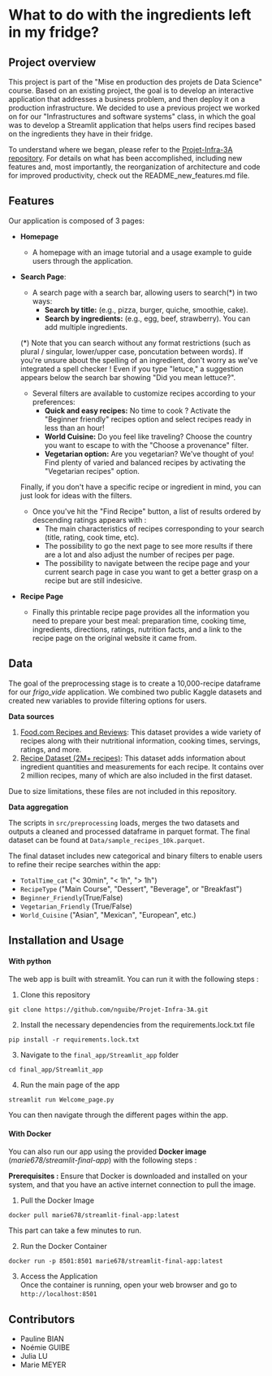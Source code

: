 # What to do with the ingredients left in my fridge?

## Project overview 

This project is part of the "Mise en production des projets de Data Science" course. Based on an existing project, the goal is to develop an interactive application that addresses a business problem, and then deploy it on a production infrastructure. We decided to use a previous project we worked on for our "Infrastructures and software systems" class, in which the goal was to develop a Streamlit application that helps users find recipes based on the ingredients they have in their fridge. 

To understand where we began, please refer to the [Projet-Infra-3A repository](https://github.com/nguibe/Projet-Infra-3A). For details on what has been accomplished, including new features and, most importantly, the reorganization of architecture and code for improved productivity, check out the README_new_features.md file.

## Features

Our application is composed of 3 pages:

- **Homepage**

  - A homepage with an image tutorial and a usage example to guide users through the application.
  
- **Search Page**:
  
  - A search page with a search bar, allowing users to search(\*) in two ways:
    *   **Search by title:** (e.g., pizza, burger, quiche, smoothie, cake).
    *   **Search by ingredients:** (e.g., egg, beef, strawberry). You can add multiple ingredients.
 
  (\*) Note that you can search without any format restrictions (such as plural / singular, lower/upper case, poncutation between words).
  If you're unsure about the spelling of an ingredient, don't worry as we've integrated a spell checker !
  Even if you type "letuce," a suggestion appears below the search bar showing "Did you mean lettuce?".

   - Several filters are available to customize recipes according to your preferences:
     * **Quick and easy recipes:** No time to cook ? Activate the "Beginner friendly" recipes option and select recipes ready in less than an hour!
     * **World Cuisine:** Do you feel like traveling? Choose the country you want to escape to with the "Choose a provenance" filter.
     * **Vegetarian option:** Are you vegetarian? We've thought of you! Find plenty of varied and balanced recipes by activating the "Vegetarian recipes" option.

   Finally, if you don't have a specific recipe or ingredient in mind, you can just look for ideas with the filters.

  - Once you've hit the "Find Recipe" button, a list of results ordered by descending ratings appears with :
    *  The main characteristics of recipes corresponding to your search (title, rating, cook time, etc).
    *  The possibility to go the next page to see more results if there are a lot and also adjust the number of recipes per page.
    *  The possibility to navigate between the recipe page and your current search page in case you want to get a better grasp on a recipe but are still indesicive.
      
- **Recipe Page**

  - Finally this printable recipe page provides all the information you need to prepare your best meal: preparation time, cooking time, ingredients, directions, ratings, nutrition facts, and a link to the recipe page on the original website it came from.


## Data 

The goal of the preprocessing stage is to create a 10,000-recipe dataframe for our *frigo_vide* application. We combined two public Kaggle datasets and created new variables to provide filtering options for users. 

**Data sources**

1. [Food.com Recipes and Reviews](https://www.kaggle.com/datasets/irkaal/foodcom-recipes-and-reviews/data): This dataset provides a wide variety of recipes along with their nutritional information, cooking times, servings, ratings, and more.
2. [Recipe Dataset (2M+ recipes)](https://www.kaggle.com/datasets/wilmerarltstrmberg/recipe-dataset-over-2m/data): This dataset adds information about ingredient quantities and measurements for each recipe. It contains over 2 million recipes, many of which are also included in the first dataset.

Due to size limitations, these files are not included in this repository.

**Data aggregation**

The scripts in `src/preprocessing` loads, merges the two datasets and outputs a cleaned and processed dataframe in parquet format. The final dataset can be found at `Data/sample_recipes_10k.parquet`. 

The final dataset includes new categorical and binary filters to enable users to refine their recipe searches within the app:
* `TotalTime_cat` ("< 30min", "< 1h", "> 1h")
* `RecipeType` ("Main Course", "Dessert", "Beverage", or "Breakfast")
* `Beginner_Friendly`(True/False)
* `Vegetarian_Friendly` (True/False)
* `World_Cuisine` ("Asian", "Mexican", "European", etc.)

## Installation and Usage

#### With python 
The web app is built with streamlit. You can run it with the following steps :

1. Clone this repository
```
git clone https://github.com/nguibe/Projet-Infra-3A.git
```
2. Install the necessary dependencies from the requirements.lock.txt file
```
pip install -r requirements.lock.txt
```
3. Navigate to the  `final_app/Streamlit_app` folder
```
cd final_app/Streamlit_app
```
4. Run the main page of the app 
```
streamlit run Welcome_page.py
```
You can then navigate through the different pages within the app.

#### With Docker
You can also run our app using the provided **Docker image** (*marie678/streamlit-final-app*) with the following steps :

**Prerequisites :**
Ensure that Docker is downloaded and installed on your system, and that you have an active internet connection to pull the image.

1. Pull the Docker Image
```
docker pull marie678/streamlit-final-app:latest
```
This part can take a few minutes to run.

2. Run the Docker Container
```
docker run -p 8501:8501 marie678/streamlit-final-app:latest
```
3. Access the Application \
Once the container is running, open your web browser and go to
``
http://localhost:8501
``

## Contributors
- Pauline BIAN
- Noémie GUIBE
- Julia LU
- Marie MEYER
